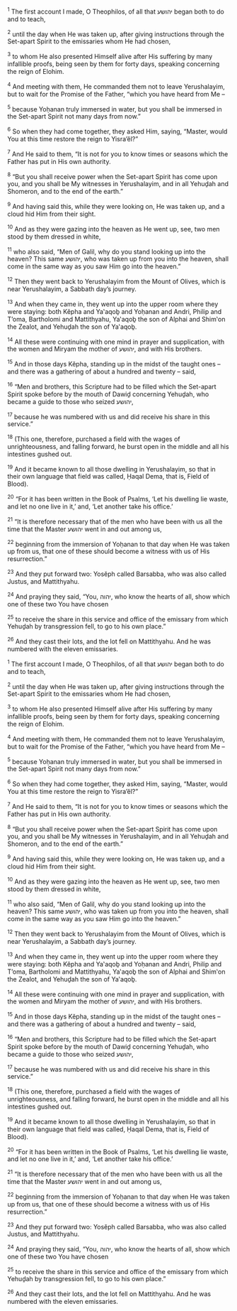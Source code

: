 <sup>1</sup> The first account I made, O Theophilos, of all that יהושע began both to do and to teach,

<sup>2</sup> until the day when He was taken up, after giving instructions through the Set-apart Spirit to the emissaries whom He had chosen,

<sup>3</sup> to whom He also presented Himself alive after His suffering by many infallible proofs, being seen by them for forty days, speaking concerning the reign of Elohim.

<sup>4</sup> And meeting with them, He commanded them not to leave Yerushalayim, but to wait for the Promise of the Father, “which you have heard from Me –

<sup>5</sup> because Yoḥanan truly immersed in water, but you shall be immersed in the Set-apart Spirit not many days from now.”

<sup>6</sup> So when they had come together, they asked Him, saying, “Master, would You at this time restore the reign to Yisra’ĕl?”

<sup>7</sup> And He said to them, “It is not for you to know times or seasons which the Father has put in His own authority.

<sup>8</sup> “But you shall receive power when the Set-apart Spirit has come upon you, and you shall be My witnesses in Yerushalayim, and in all Yehuḏah and Shomeron, and to the end of the earth.”

<sup>9</sup> And having said this, while they were looking on, He was taken up, and a cloud hid Him from their sight.

<sup>10</sup> And as they were gazing into the heaven as He went up, see, two men stood by them dressed in white,

<sup>11</sup> who also said, “Men of Galil, why do you stand looking up into the heaven? This same יהושע, who was taken up from you into the heaven, shall come in the same way as you saw Him go into the heaven.”

<sup>12</sup> Then they went back to Yerushalayim from the Mount of Olives, which is near Yerushalayim, a Sabbath day’s journey.

<sup>13</sup> And when they came in, they went up into the upper room where they were staying: both Kĕpha and Ya‛aqoḇ and Yoḥanan and Andri, Philip and T’oma, Bartholomi and Mattithyahu, Ya‛aqoḇ the son of Alphai and Shim‛on the Zealot, and Yehuḏah the son of Ya‛aqoḇ.

<sup>14</sup> All these were continuing with one mind in prayer and supplication, with the women and Miryam the mother of יהושע, and with His brothers.

<sup>15</sup> And in those days Kĕpha, standing up in the midst of the taught ones – and there was a gathering of about a hundred and twenty – said,

<sup>16</sup> “Men and brothers, this Scripture had to be filled which the Set-apart Spirit spoke before by the mouth of Dawiḏ concerning Yehuḏah, who became a guide to those who seized יהושע,

<sup>17</sup> because he was numbered with us and did receive his share in this service.”

<sup>18</sup> (This one, therefore, purchased a field with the wages of unrighteousness, and falling forward, he burst open in the middle and all his intestines gushed out.

<sup>19</sup> And it became known to all those dwelling in Yerushalayim, so that in their own language that field was called, Ḥaqal Dema, that is, Field of Blood).

<sup>20</sup> “For it has been written in the Book of Psalms, ‘Let his dwelling lie waste, and let no one live in it,’ and, ‘Let another take his office.’

<sup>21</sup> “It is therefore necessary that of the men who have been with us all the time that the Master יהושע went in and out among us,

<sup>22</sup> beginning from the immersion of Yoḥanan to that day when He was taken up from us, that one of these should become a witness with us of His resurrection.”

<sup>23</sup> And they put forward two: Yosĕph called Barsabba, who was also called Justus, and Mattithyahu.

<sup>24</sup> And praying they said, “You, יהוה, who know the hearts of all, show which one of these two You have chosen

<sup>25</sup> to receive the share in this service and office of the emissary from which Yehuḏah by transgression fell, to go to his own place.”

<sup>26</sup> And they cast their lots, and the lot fell on Mattithyahu. And he was numbered with the eleven emissaries.

<sup>1</sup> The first account I made, O Theophilos, of all that יהושע began both to do and to teach,

<sup>2</sup> until the day when He was taken up, after giving instructions through the Set-apart Spirit to the emissaries whom He had chosen,

<sup>3</sup> to whom He also presented Himself alive after His suffering by many infallible proofs, being seen by them for forty days, speaking concerning the reign of Elohim.

<sup>4</sup> And meeting with them, He commanded them not to leave Yerushalayim, but to wait for the Promise of the Father, “which you have heard from Me –

<sup>5</sup> because Yoḥanan truly immersed in water, but you shall be immersed in the Set-apart Spirit not many days from now.”

<sup>6</sup> So when they had come together, they asked Him, saying, “Master, would You at this time restore the reign to Yisra’ĕl?”

<sup>7</sup> And He said to them, “It is not for you to know times or seasons which the Father has put in His own authority.

<sup>8</sup> “But you shall receive power when the Set-apart Spirit has come upon you, and you shall be My witnesses in Yerushalayim, and in all Yehuḏah and Shomeron, and to the end of the earth.”

<sup>9</sup> And having said this, while they were looking on, He was taken up, and a cloud hid Him from their sight.

<sup>10</sup> And as they were gazing into the heaven as He went up, see, two men stood by them dressed in white,

<sup>11</sup> who also said, “Men of Galil, why do you stand looking up into the heaven? This same יהושע, who was taken up from you into the heaven, shall come in the same way as you saw Him go into the heaven.”

<sup>12</sup> Then they went back to Yerushalayim from the Mount of Olives, which is near Yerushalayim, a Sabbath day’s journey.

<sup>13</sup> And when they came in, they went up into the upper room where they were staying: both Kĕpha and Ya‛aqoḇ and Yoḥanan and Andri, Philip and T’oma, Bartholomi and Mattithyahu, Ya‛aqoḇ the son of Alphai and Shim‛on the Zealot, and Yehuḏah the son of Ya‛aqoḇ.

<sup>14</sup> All these were continuing with one mind in prayer and supplication, with the women and Miryam the mother of יהושע, and with His brothers.

<sup>15</sup> And in those days Kĕpha, standing up in the midst of the taught ones – and there was a gathering of about a hundred and twenty – said,

<sup>16</sup> “Men and brothers, this Scripture had to be filled which the Set-apart Spirit spoke before by the mouth of Dawiḏ concerning Yehuḏah, who became a guide to those who seized יהושע,

<sup>17</sup> because he was numbered with us and did receive his share in this service.”

<sup>18</sup> (This one, therefore, purchased a field with the wages of unrighteousness, and falling forward, he burst open in the middle and all his intestines gushed out.

<sup>19</sup> And it became known to all those dwelling in Yerushalayim, so that in their own language that field was called, Ḥaqal Dema, that is, Field of Blood).

<sup>20</sup> “For it has been written in the Book of Psalms, ‘Let his dwelling lie waste, and let no one live in it,’ and, ‘Let another take his office.’

<sup>21</sup> “It is therefore necessary that of the men who have been with us all the time that the Master יהושע went in and out among us,

<sup>22</sup> beginning from the immersion of Yoḥanan to that day when He was taken up from us, that one of these should become a witness with us of His resurrection.”

<sup>23</sup> And they put forward two: Yosĕph called Barsabba, who was also called Justus, and Mattithyahu.

<sup>24</sup> And praying they said, “You, יהוה, who know the hearts of all, show which one of these two You have chosen

<sup>25</sup> to receive the share in this service and office of the emissary from which Yehuḏah by transgression fell, to go to his own place.”

<sup>26</sup> And they cast their lots, and the lot fell on Mattithyahu. And he was numbered with the eleven emissaries.

